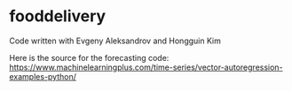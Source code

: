 # fooddelivery

Code written with Evgeny Aleksandrov and Hongguin Kim

Here is the source for the forecasting code: https://www.machinelearningplus.com/time-series/vector-autoregression-examples-python/

